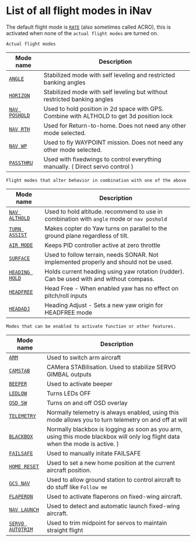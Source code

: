 # List of all flight modes in iNav


The default flight mode is [`RATE`](/iNavFlight/inav/wiki/Modes#default-flight-mode--no-mode-selected-) (also sometimes called ACRO), this is activated when none of the `actual flight modes` are turned on.

`Actual flight modes`

|  Mode name | Description |
|  ------ | ------ |
|  [`ANGLE`](/iNavFlight/inav/wiki/Modes#angle) | Stabilized mode with self leveling and restricted banking angles |
|  [`HORIZON`](/iNavFlight/inav/wiki/Modes#horizon)  | Stabilized mode with self leveling but without restricted banking angles |
|  [`NAV POSHOLD`](/iNavFlight/inav/wiki/Navigation-modes#poshold---horizontal-position-hold) | Used to hold position in 2d space with GPS. Combine with ALTHOLD to get 3d position lock |
|  [`NAV RTH`](/iNavFlight/inav/wiki/Navigation-modes#rth---return-to-home) | Used for Return-to-home. Does not need any other mode selected. |
|  [`NAV WP`](/iNavFlight/inav/wiki/Navigation-modes#wp---autonomous-waypoint-mission) | Used to fly WAYPOINT mission. Does not need any other mode selected. |
|  [`PASSTHRU`](/iNavFlight/inav/wiki/Modes#passthru) | Used with fixedwings to control everything manually. ( Direct servo control ) |

`Flight modes that alter behavior in combination with one of the above`


|  Mode name | Description |
|  ------ | ------ |
|  [`NAV ALTHOLD`](/iNavFlight/inav/wiki/Navigation-modes#althold---altitude-hold) | Used to hold altitude. recommend to use in combination with `angle` mode or `nav poshold` |
|  [`TURN ASSIST`](/iNavFlight/inav/wiki/Modes#turn-assist)  | Makes copter do Yaw turns on parallel to the ground plane regardless of tilt. |
|  [`AIR MODE`](/iNavFlight/inav/wiki/Modes#air-mode) | Keeps PID controller active at zero throttle |
|  [`SURFACE`](/iNavFlight/inav/wiki/Modes#surface) | Used to follow terrain, needs SONAR. Not implemented properly and should not be used. |
|  [`HEADING HOLD`](/iNavFlight/inav/wiki/Modes#heading-hold) | Holds current heading using yaw rotation (rudder). Can be used with and without compass. |
|  [`HEADFREE`](/iNavFlight/inav/wiki/Modes#headfree) | Head Free - When enabled yaw has no effect on pitch/roll inputs |
|  [`HEADADJ`](/iNavFlight/inav/wiki/Modes#headadj) | Heading Adjust - Sets a new yaw origin for HEADFREE mode |


`Modes that can be enabled to activate function or other features.`

|  Mode name | Description |
|  ------ | ------ |
|  [`ARM`](/iNavFlight/inav/wiki/Modes#arm) | Used to switch arm aircraft |
|  [`CAMSTAB`](/iNavFlight/inav/wiki/Modes#CAMSTAB) | CAMera STABilisation. Used to stabilize SERVO GIMBAL outputs |
|  [`BEEPER`](/iNavFlight/inav/wiki/Modes#BEEPER) | Used to activate beeper |
|  [`LEDLOW`](/iNavFlight/inav/wiki/Modes#ledlow) | Turns LEDs OFF|
|  [`OSD SW`](/iNavFlight/inav/wiki/Modes#osd-sw) | Turns on and off OSD overlay |
|  [`TELEMETRY`](/iNavFlight/inav/wiki/Modes#telemetry) | Normally telemetry is always enabled, using this mode allows you to turn telemetry on and off at will |
|  [`BLACKBOX`](/iNavFlight/inav/blob/master/docs/Blackbox.md) | Normally blackbox is logging as soon as you arm, using this mode blackbox will only log flight data when the mode is active. ) |
|  [`FAILSAFE`](/iNavFlight/inav/wiki/Modes#failsafe) | Used to manually initate FAILSAFE |
|  [`HOME RESET`](/iNavFlight/inav/wiki/Navigation-modes) | Used to set a new home position at the current aircraft position. |
|  [`GCS NAV`](/iNavFlight/inav/wiki/Navigation-modes) | Used to allow ground station to control aircraft to do stuff like `Follow me` |
|  [`FLAPERON`](/iNavFlight/inav/wiki/Modes#flaperon) | Used to activate flaperons on fixed-wing aircraft. |
|  [`NAV LAUNCH`](/iNavFlight/inav/wiki/Modes#launch---airplane-launch-assistant) | Used to detect and automatic launch fixed-wing aircraft. |
|  [`SERVO AUTOTRIM`](/iNavFlight/inav/wiki/Modes#servo-autotrim) | Used to trim midpoint for servos to maintain straight flight |

